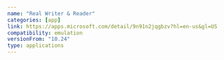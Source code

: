 ```yaml
---
name: "Real Writer & Reader"
categories: [app]
link: https://apps.microsoft.com/detail/9n91n2jqgbzv?hl=en-us&gl=US
compatibility: emulation
versionFrom: "10.24"
type: applications
---
```



